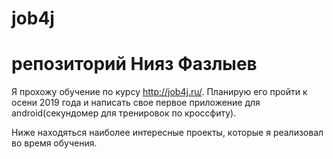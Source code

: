 # job4j
# репозиторий Нияз Фазлыев

Я прохожу обучение по курсу http://job4j.ru/. Планирую его пройти к осени 2019 года и написать свое первое 
приложение для android(секундомер для тренировок по кроссфиту).

Ниже находяться наиболее интересные проекты, которые я реализовал во время обучения.
